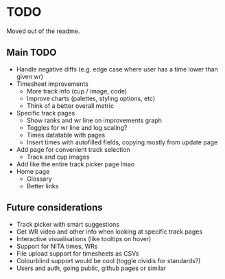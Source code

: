 # TODO
Moved out of the readme.

## Main TODO
- Handle negative diffs (e.g. edge case where user has a time lower than given wr)
- Timesheet improvements
    - More track info (cup / image, code)
    - Improve charts (palettes, styling options, etc)
    - Think of a better overall metric
- Specific track pages
    - Show ranks and wr line on improvements graph
    - Toggles for wr line and log scaling?
    - Times datatable with pages
    - Insert times with autofilled fields, copying mostly from update page
- Add page for convenient track selection
    - Track and cup images
- Add like the entire track picker page lmao
- Home page
    - Glossary
    - Better links

## Future considerations
- Track picker with smart suggestions
- Get WR video and other info when looking at specific track pages
- Interactive visualisations (like tooltips on hover)
- Support for NITA times, WRs
- File upload support for timesheets as CSVs
- Colourblind support would be cool (toggle cividis for standards?)
- Users and auth, going public, github pages or similar
